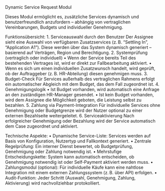 Dynamic Service Request Modul

Dieses Modul ermöglicht es, zusätzliche Services dynamisch und benutzerfreundlich anzufordern – abhängig von vertraglichen Vereinbarungen, Budgets und individueller Genehmigung.

Funktionsübersicht:
	1.	Serviceauswahl durch den Benutzer
Der Assignee sieht eine Auswahl von verfügbaren Zusatzservices (z. B. “Settling In”, “Application A1”). Diese werden über das System dynamisch generiert – basierend auf Verträgen, Region und Berechtigung.
	2.	Systemprüfung (vertraglich oder individuell)
	•	Wenn der Service bereits Teil des bestehenden Vertrages ist, wird er direkt zur Fallbearbeitung aktiviert.
	•	Wenn es sich um einen individuellen Zusatzwunsch handelt, wird geprüft, ob der Auftraggeber (z. B. HR-Abteilung) diesen genehmigen muss.
	3.	Budget-Check
Für Services außerhalb des vertraglichen Rahmens erfolgt ein automatischer Abgleich mit dem Budget, das dem Fall zugeordnet ist.
	4.	Genehmigungslogik
	•	Ist Budget vorhanden, wird automatisch eine Anfrage an den zuständigen HR-Manager gesendet.
	•	Ist kein Budget vorhanden, wird dem Assignee die Möglichkeit geboten, die Leistung selbst zu bezahlen.
	5.	Zahlung via Payment-Integration
Für individuelle Services ohne Genehmigung oder Budgetgrenze wird der Nutzer optional zu einer externen Bezahlseite weitergeleitet.
	6.	Serviceaktivierung
Nach erfolgreicher Genehmigung oder Bezahlung wird der Service automatisch dem Case zugeordnet und aktiviert.

Technische Aspekte:
	•	Dynamische Service-Liste: Services werden auf Basis von Konfiguration, Nutzertyp und Fallkontext generiert.
	•	Zentrale Regelprüfung: Ein interner Dienst bewertet, ob Budgetprüfung, Genehmigung oder Zahlung notwendig ist.
	•	Mehrstufige Entscheidungskette: System kann automatisch entscheiden, ob Genehmigung notwendig ist oder Self-Payment aktiviert werden muss.
	•	Zahlungsmodul (optional): Für individuelle Käufe kann eine nahtlose Integration mit einem externen Zahlungssystem (z. B. über API) erfolgen.
	•	Audit-Funktion: Jeder Schritt (Auswahl, Genehmigung, Zahlung, Aktivierung) wird nachvollziehbar protokolliert.
